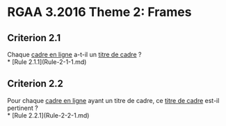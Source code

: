 
# RGAA 3.2016 Theme 2: Frames

## Criterion 2.1
<div lang="fr">Chaque <a href="http://references.modernisation.gouv.fr/rgaa-accessibilite/2016/glossaire.html#cadre-en-ligne">cadre en ligne</a> a-t-il un <a href="http://references.modernisation.gouv.fr/rgaa-accessibilite/2016/glossaire.html#titre-de-cadre">titre de cadre</a>&nbsp;?</div>
* [Rule 2.1.1](Rule-2-1-1.md)

## Criterion 2.2
<div lang="fr">Pour chaque <a href="http://references.modernisation.gouv.fr/rgaa-accessibilite/2016/glossaire.html#cadre-en-ligne">cadre en ligne</a> ayant un titre de cadre, ce <a href="http://references.modernisation.gouv.fr/rgaa-accessibilite/2016/glossaire.html#titre-de-cadre">titre de cadre</a> est-il pertinent&nbsp;?</div>
* [Rule 2.2.1](Rule-2-2-1.md)


